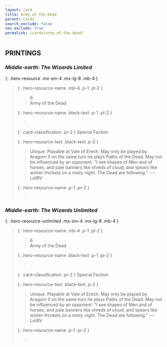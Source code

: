 ```yaml
---
layout: card
title: Army of the Dead
parent: Cards
search_exclude: false
nav_exclude: true
permalink: /cards/army-of-the-dead/
---
```


## PRINTINGS


### _Middle-earth: The Wizards Limited_

{: .hero-resource .mx-sm-4 .mx-lg-8 .mb-4 }
> {: .hero-resource-name .mb-4 .p-1 .pl-2 }
> > <div class="card-mp">6</div>
> > <div class="card-name">Army of the Dead</div>
>
> {: .hero-resource-name .black-text .p-1 .pl-2 }
> > &nbsp;
>
> {: .card-classification .pr-2 }
> Special Faction
>
> {: .hero-resource-text .black-text .p-2 }
> > Unique. Playable at Vale of Erech.  May only be played by Aragorn II on the same turn he plays Paths of the Dead. May not be influenced by an opponent.  "I see shapes of Men and of horses, and pale banners like shreds of cloud, and spears like winter-thickets on a misty night. The Dead are following." ---LotRV 
> 
> {: .hero-resource-name .p-1 .pr-2 }
> > <div class="card-shield"></div>
> > <div class="card-corruption">&nbsp;</div>

### _Middle-earth: The Wizards Unlimited_

{: .hero-resource-unlimited .mx-sm-4 .mx-lg-8 .mb-4 }
> {: .hero-resource-name .mb-4 .p-1 .pl-2 }
> > <div class="card-mp">6</div>
> > <div class="card-name">Army of the Dead</div>
>
> {: .hero-resource-name .black-text .p-1 .pl-2 }
> > &nbsp;
>
> {: .card-classification .pr-2 }
> Special Faction
>
> {: .hero-resource-text .black-text .p-2 }
> > Unique. Playable at Vale of Erech.  May only be played by Aragorn II on the same turn he plays Paths of the Dead. May not be influenced by an opponent.  "I see shapes of Men and of horses, and pale banners like shreds of cloud, and spears like winter-thickets on a misty night. The Dead are following." ---LotRV 
> 
> {: .hero-resource-name .p-1 .pr-2 }
> > <div class="card-shield"></div>
> > <div class="card-corruption">&nbsp;</div>

